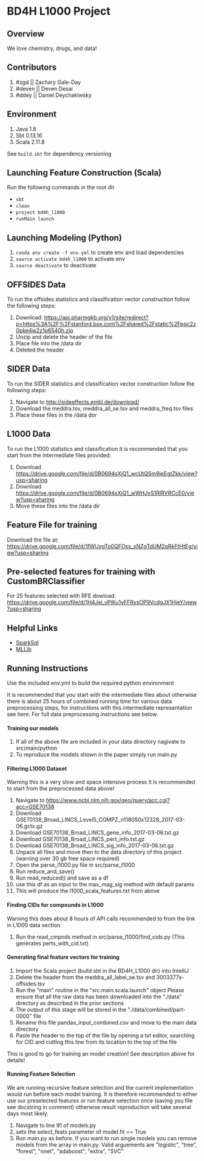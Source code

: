 # BD4H L1000 Project

## Overview
We love chemistry, drugs, and data!

## Contributors
1) \#zgd || Zachary Gale-Day
2) \#deven || Deven Desai
3) \#ddey || Daniel Deychakiwsky

## Environment
1) Java 1.8
2) Sbt 0.13.16
3) Scala 2.11.8

See `build.sbt` for dependency versioning

## Launching Feature Construction (Scala)
Run the following commands in the root dir
* `sbt`
* `clean`
* `project bd4h_l1000`
* `runMain launch`

## Launching Modeling (Python)
1) `conda env create -f env.yml` to create env and load dependencies
2) `source activate bd4h_l1000` to activate env
3) `source deactivate` to deactivate

## OFFSIDES Data
To run the offsides statistics and classification vector construction follow the following steps:
1) Download: https://api.pharmgkb.org/v1/site/redirect?p=https%3A%2F%2Fstanford.box.com%2Fshared%2Fstatic%2Fpgc2z0pke4w2z1p6540h.zip
2) Unzip and delete the header of the file
3) Place file into the /data dir
4) Deleted the header

## SIDER Data
To run the SIDER statistics and classification vector construction follow the following steps:
1) Navigate to http://sideeffects.embl.de/download/
2) Download the meddra.tsv, meddra_all_se.tsv and meddra_freq.tsv files
3) Place these files in the /data dor

## L1000 Data
To run the L1000 statistics and classification it is recommended that you start from the intermediate files provided:
1) Download https://drive.google.com/file/d/0B0694sXjQ1_wcUtQSm9jeEgtZkk/view?usp=sharing
2) Download https://drive.google.com/file/d/0B0694sXjQ1_wWHJvS1RIRVRCcE0/view?usp=sharing
3) Move these files into the /data dir

## Feature File for training
Download the file at:
https://drive.google.com/file/d/1fWUxgTo0QFOss_xNZgTdUM2qRkFtHtEg/view?usp=sharing

## Pre-selected features for training with CustomBRClassifier
For 25 features selected with RFE dowload:
https://drive.google.com/file/d/1H4Jei_yPlKu1yFFRvsOP9VcdgJX1HjeY/view?usp=sharing

## Helpful Links

* [SparkSql](https://spark.apache.org/docs/latest/sql-programming-guide.html#sql)
* [MLLib](https://spark.apache.org/docs/latest/ml-guide.html)

## Running Instructions

Use the included env.yml to build the required python environment

It is recommended that you start with the intermediate files about otherwise there is about 25 hours of combined running time for
various data preprocessing steps, for instructions with this intermediate representation see here.  For full data preprocessing instructions
see below.

#### Training our models

1) If all of the above file are included in your data directory nagivate to src/main/python
2) To reproduce the models shown in the paper simply run main.py

#### Filtering L1000 Dataset
Warning this is a very slow and space intensive process it is recommended to start from the preprocessed data above!
1) Navigate to https://www.ncbi.nlm.nih.gov/geo/query/acc.cgi?acc=GSE70138
2) Download GSE70138_Broad_LINCS_Level5_COMPZ_n118050x12328_2017-03-06.gctx.gz
3) Download GSE70138_Broad_LINCS_gene_info_2017-03-06.txt.gz
4) Download GSE70138_Broad_LINCS_pert_info.txt.gz
5) Download GSE70138_Broad_LINCS_sig_info_2017-03-06.txt.gz
6) Unpack all files and move then to the data directory of this project (warning over 30 gb free space required)
7) Open the parse_l1000.py file in src/parse_l1000
8) Run reduce_and_save()
9) Run read_reduced() and save as a df
10) use this df as an input to the max_mag_sig method with default params
11) This will produce the l1000_scala_features.txt from above

#### Finding CIDs for compounds in L1000

Warning this does about 8 hours of API calls recommended to from the link in L1000 data section
1) Run the read_cmpnds method in src/parse_l1000/find_cids.py (This generates perts_with_cid.txt)

#### Generating final feature vectors for training

1) Import the Scala project (build.sbt in the BD4H_L1000 dir) into IntelliJ
2) Delete the header from the meddra_all_label_se.tsv and 3003377s-offsides.tsv
2) Run the "main" routine in the "src.main.scala.launch" object
Please ensure that all the raw data has been downloaded into the "./data" directory as described in the prior sections
3) The output of this stage will be stored in the "./data/combined/part-0000" file
4) Rename this file pandas_input_combined.csv and move to the main data directory
5) Paste the header to the top of the file by opening a txt editor, searching for CID and cutting this line from its location
to the top of the file

This is good to go for training an model creation! See description above for details!

#### Running Feature Selection
We are running recursive feature selection and the current implementation would run before each model training.  It is therefore recommended to either
use our preselected features or run feature selection once (saving you file see docstring in comment) otherwise result reproduction will take several days
most likely.
1) Navigate to line 91 of models.py
2) sets the select_feats parameter of model.fit == True
3) Run main.py as before.
If you want to run single models you can remove models from the array in main.py.
Valid arguements are "logistic", "tree", "forest", "nnet", "adaboost", "extra", "SVC"
